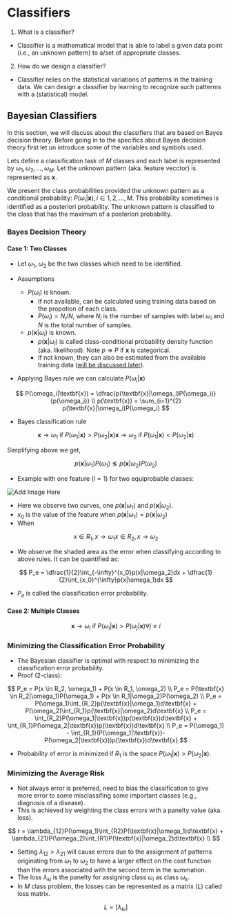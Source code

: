 # Classifiers

1. What is a classifier?

- Classifier is a mathematical model that is able to label a given data point (i.e., an unknown pattern) to a/set of appropriate classes.

2. How do we design a classifier?

- Classifier relies on the statistical variations of patterns in the training data. We can design a classifier by learning to recognize such patterms with a (statistical) model.

## Bayesian Classifiers

In this section, we will discuss about the classifiers that are based on Bayes decision theory. Before going in to the specifics about Bayes decision theory first let un introduce some of the variables and symbols used.

Lets define a classification task of $M$ classes and each label is represented by $\omega_1, \omega_2, ..., \omega_M$. Let the unknown pattern (aka. feature vecctor) is represented as $\textbf{x}$.

We present the class probabilities provided the unknown pattern as a conditional probability: $P(\omega_i|\textbf{x}), i \in {1, 2, ..., M}$. This probability sometimes is identified as a posteriori probability. The unknown pattern is classified to the class that has the maximum of a posteriori probability.

### Bayes Decision Theory

#### Case 1: Two Classes

- Let $\omega_1$, $\omega_2$ be the two classes which need to be identified.

- Assumptions
	- $P(\omega_i)$ is known.
		- If not available, can be calculated using training data based on the propotion of each class.
		- $P(\omega_i) = N_i / N$, where $N_i$ is the number of samples with label $\omega_i$ and $N$ is the total number of samples.
	- $p(\textbf{x}|\omega_i)$ is known.
		- $p(\textbf{x}|\omega_i)$ is called class-conditional probability density function (aka. likelihood). Note $p$ => $P$ if $\textbf{x}$ is categorical.
		- If not known, they can also be estimated from the available training data ([will be discussed later](/link_not_found)).

- Applying Bayes rule we can calculate $P(\omega_i|\textbf{x})$

$$
	P(\omega_i|\textbf{x}) = \dfrac{p(\textbf{x}|\omega_i)P(\omega_i)}{p(\omega_i)} \\
	p(\textbf{x}) = \sum_{i=1}^{2} p(\textbf{x}|\omega_i)P(\omega_i)
$$

- Bayes classification rule

$$
	\textbf{x} \rightarrow \omega_1 \text{ if } P(\omega_1|\textbf{x}) > P(\omega_2|\textbf{x})
	\textbf{x} \rightarrow \omega_2 \text{ if } P(\omega_1|\textbf{x}) < P(\omega_2|\textbf{x})
	% \textbf{x} -> \omega_1 or \omega_2 if P(\omega_1|\textbf{x}) = P(\omega_2|\textbf{x})
$$

Simplifying above we get,

$$
	p(\textbf{x}|\omega_1)P(\omega_1) \lessgtr p(\textbf{x}|\omega_2)P(\omega_2)
$$

- Example with one feature ($l=1$) for two equiprobable classes:

![Add Image Here](\image_not_found)

- Here we observe two curves, one $p(\textbf{x}|\omega_1)$ and $p(\textbf{x}|\omega_2)$.
- $x_0$ is the value of the feature when $p(\textbf{x}|\omega_1) = p(\textbf{x}|\omega_2)$
- When 

$$
x \in R_1, x \rightarrow \omega_1
x \in R_2, x \rightarrow \omega_2
$$

- We observe the shaded area as the error when classifying according to above rules. It can be quantified as:

$$
P_e = \dfrac{1}{2}\int_{-\infty}^{x_0}p(x|\omega_2)dx + \dfrac{1}{2}\int_{x_0}^{\infty}p(x|\omega_1)dx
$$

- $P_e$ is called the classification error probability.

#### Case 2: Multiple Classes

$$
	\textbf{x} \rightarrow \omega_i \text{ if } P(\omega_i|\textbf{x}) > P(\omega_j|\textbf{x}) \forall j \ne i
$$

### Minimizing the Classification Error Probability

- The Bayesian classifier is optimal with respect to minimizing the classification error probability.
- Proof (2-class):
	
$$
P_e = P(x \in R_2, \omega_1) + P(x \in R_1, \omega_2) \\
P_e = P(\textbf{x} \in R_2|\omega_1)P(\omega_1) + P(x \in R_1|\omega_2)P(\omega_2) \\
P_e = P(\omega_1)\int_{R_2}p(\textbf{x}|\omega_1)d\textbf{x} + P(\omega_2)\int_{R_1}p(\textbf{x}|\omega_2)d\textbf{x} \\ 
P_e = \int_{R_2}P(\omega_1|\textbf{x})p(\textbf{x})d\textbf{x} + \int_{R_1}P(\omega_2|\textbf{x})p(\textbf{x})d\textbf{x} \\
P_e = P(\omega_1) - \int_{R_1}(P(\omega_1|\textbf{x})-P(\omega_2|\textbf{x}))p(\textbf{x})d\textbf{x}
$$

- Probability of error is minimized if $R_1$ is the space $P(\omega_1|\textbf{x}) > P(\omega_2|\textbf{x})$.

### Minimizing the Average Risk

- Not always error is preferred, need to bias the classification to give more error to some misclassifing some important classes (e.g., diagnosis of a disease).
- This is achieved by weighting the class errors with a panelty value (aka. loss).

$$
r = \lambda_{12}P(\omega_1)\int_{R2}P(\textbf{x}|\omega_1)d\textbf{x} + \lambda_{21}P(\omega_2)\int_{R1}P(\textbf{x}|\omega_2)d\textbf{x} \\
$$

- Setting $\lambda_{12} > \lambda_{21}$ will cause errors due to the assignment of patterns originating from $\omega_1$ to $\omega_2$ to have a larger effect on the cost function than the errors associated with the second term in the summation.
- The loss $\lambda_{ki}$ is the panelty for assigning class $\omega_i$ as class $\omega_k$.
- In $M$ class problem, the losses can be represented as a matrix ($L$) called loss matrix.

$$
L = [\lambda_{ki}]
$$